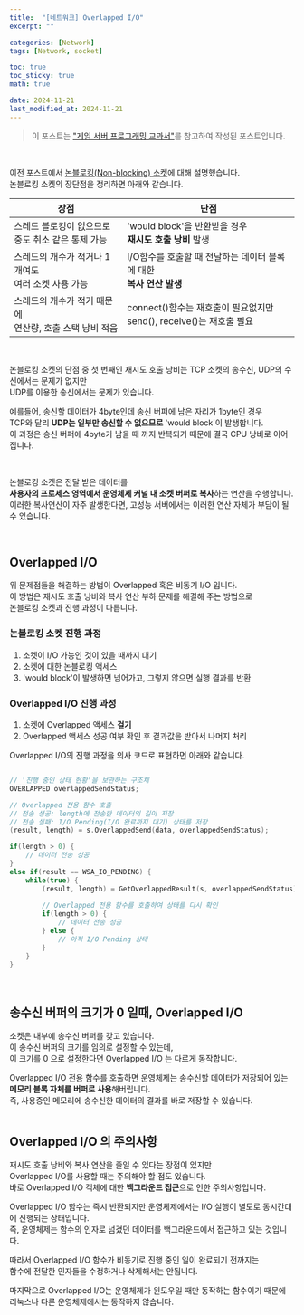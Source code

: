 ```yaml
---
title:  "[네트워크] Overlapped I/O"
excerpt: ""

categories: [Network]
tags: [Network, socket]

toc: true
toc_sticky: true
math: true

date: 2024-11-21
last_modified_at: 2024-11-21
---
```


> 이 포스트는 ["게임 서버 프로그래밍 교과서"](https://product.kyobobook.co.kr/detail/S000001792817?LINK=NVB&NaPm=ct%3Dm3lamecg%7Cci%3De1bf25f4bf80022ba0f2750e1fc4a02f3a415449%7Ctr%3Dboksl1%7Csn%3D5342564%7Chk%3D8e4035492f1c600c6594d4fb77b82e721ba004ec)를 참고하여 작성된 포스트입니다.  

<br/>

이전 포스트에서 [논블로킹(Non-blocking) 소켓](https://mgcllee.github.io/posts/NonBlocking_Socket/)에 대해 설명했습니다.  
논블로킹 소켓의 장단점을 정리하면 아래와 같습니다.  

| 장점                                                        | 단점                                                                    |
| ----------------------------------------------------------- | ----------------------------------------------------------------------- |
| 스레드 블로킹이 없으므로<br/>중도 취소 같은 통제 가능       | 'would block'을 반환받을 경우<br/>**재시도 호출 낭비** 발생             |
| 스레드의 개수가 적거나 1개여도<br/>여러 소켓 사용 가능      | I/O함수를 호출할 때 전달하는 데이터 블록에 대한<br/>**복사 연산 발생**  |
| 스레드의 개수가 적기 때문에<br/>연산량, 호출 스택 낭비 적음 | connect()함수는 재호출이 필요없지만<br/>send(), receive()는 재호출 필요 |

<br>

논블로킹 소켓의 단점 중 첫 번째인 재시도 호출 낭비는 TCP 소켓의 송수신, UDP의 수신에서는 문제가 없지만  
UDP를 이용한 송신에서는 문제가 있습니다.  

예를들어, 송신할 데이터가 4byte인데 송신 버퍼에 남은 자리가 1byte인 경우  
TCP와 달리 **UDP는 일부만 송신할 수 없으므로** 'would block'이 발생합니다.  
이 과정은 송신 버퍼에 4byte가 남을 때 까지 반복되기 때문에 결국 CPU 낭비로 이어집니다.  

<br/>

논블로킹 소켓은 전달 받은 데이터를  
**사용자의 프로세스 영역에서 운영체제 커널 내 소켓 버퍼로 복사**하는 연산을 수행합니다.  
이러한 복사연산이 자주 발생한다면, 고성능 서버에서는 이러한 연산 자체가 부담이 될 수 있습니다.  

<br/>

## Overlapped I/O

위 문제점들을 해결하는 방법이 Overlapped 혹은 비동기 I/O 입니다.  
이 방법은 재시도 호출 낭비와 복사 연산 부하 문제를 해결해 주는 방법으로  
논블로킹 소켓과 진행 과정이 다릅니다.  

### 논블로킹 소켓 진행 과정

1. 소켓이 I/O 가능인 것이 있을 때까지 대기
2. 소켓에 대한 논블로킹 액세스
3. 'would block'이 발생하면 넘어가고, 그렇지 않으면 실행 결과를 반환

### Overlapped I/O 진행 과정

1. 소켓에 Overlapped 액세스 **걸기**
2. Overlapped 액세스 성공 여부 확인 후 결과값을 받아서 나머지 처리

Overlapped I/O의 진행 과정을 의사 코드로 표현하면 아래와 같습니다.  

```c++

// '진행 중인 상태 현황'을 보관하는 구조체
OVERLAPPED overlappedSendStatus;

// Overlapped 전용 함수 호출
// 전송 성공: length에 전송한 데이터의 길이 저장
// 전송 실패: I/O Pending(I/O 완료까지 대기) 상태를 저장
(result, length) = s.OverlappedSend(data, overlappedSendStatus);

if(length > 0) {
    // 데이터 전송 성공
} 
else if(result == WSA_IO_PENDING) {
    while(true) {
        (result, length) = GetOverlappedResult(s, overlappedSendStatus);
        
        // Overlapped 전용 함수를 호출하여 상태를 다시 확인
        if(length > 0) {
            // 데이터 전송 성공
        } else {
            // 아직 I/O Pending 상태
        }
    }
}
```

<br/>

## 송수신 버퍼의 크기가 0 일때, Overlapped I/O

소켓은 내부에 송수신 버퍼를 갖고 있습니다.  
이 송수신 버퍼의 크기를 임의로 설정할 수 있는데,  
이 크기를 0 으로 설정한다면 Overlapped I/O 는 다르게 동작합니다.  

Overlapped I/O 전용 함수를 호출하면 운영체제는 송수신할 데이터가 저장되어 있는  
**메모리 블록 자체를 버퍼로 사용**해버립니다.  
즉, 사용중인 메모리에 송수신한 데이터의 결과를 바로 저장할 수 있습니다.  
<br/>

## Overlapped I/O 의 주의사항

재시도 호출 낭비와 복사 연산을 줄일 수 있다는 장점이 있지만  
Overlapped I/O를 사용할 때는 주의해야 할 점도 있습니다.  
바로 Overlapped I/O 객체에 대한 **백그라운드 접근**으로 인한 주의사항입니다.  

Overlapped I/O 함수는 즉시 반환되지만 운영체제에서는 I/O 실행이 별도로 동시간대에 진행되는 상태입니다.  
즉, 운영체제는 함수의 인자로 넘겼던 데이터를 백그라운드에서 접근하고 있는 것입니다.  

따라서 Overlapped I/O 함수가 비동기로 진행 중인 일이 완료되기 전까지는  
함수에 전달한 인자들을 수정하거나 삭제해서는 안됩니다.  

마지막으로 Overlapped I/O는 운영체제가 윈도우일 때만 동작하는 함수이기 때문에  
리눅스나 다른 운영체제에서는 동작하지 않습니다.  